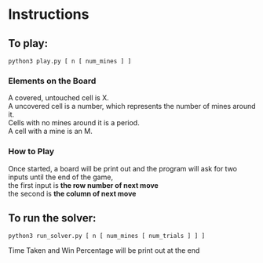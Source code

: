 # Instructions

## To play:

`python3 play.py [ n [ num_mines ] ]`

### Elements on the Board
A covered, untouched cell is X. <br />
A uncovered cell is a number, which represents the number of mines around it. <br />
Cells with no mines around it is a period. <br />
A cell with a mine is an M. <br />

### How to Play
Once started, a board will be print out and the program will ask for two inputs until the end of the game, <br />
the first input is **the row number of next move** <br />
the second is **the column of next move** <br />

## To run the solver:

`python3 run_solver.py [ n [ num_mines [ num_trials ] ] ]`

Time Taken and Win Percentage will be print out at the end
